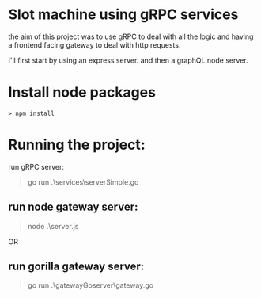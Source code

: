 # Slot machine using gRPC services

the aim of this project was to use gRPC to deal with all the logic and having a frontend facing gateway to deal with http requests.

I'll first start by using an express server. and then a graphQL node server.

# Install node packages

    > npm install 

# Running the project:
run gRPC server:
 > go run .\services\serverSimple.go 

## run node gateway server:

 > node .\server.js 


OR 
## run gorilla gateway server:

 > go run .\gatewayGoserver\gateway.go